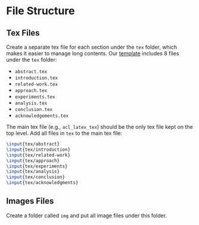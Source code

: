 # File Structure

## Tex Files

Create a separate tex file for each section under the `tex` folder, which makes it easier to manage long contents.
Our [template](https://www.overleaf.com/read/yjnvxcjrgghv) includes 8 files under the `tex` folder:

* `abstract.tex`
* `introduction.tex`
* `related-work.tex`
* `approach.tex`
* `experiments.tex`
* `analysis.tex`
* `conclusion.tex`
* `acknowledgements.tex`

The main tex file (e.g., `acl_latex_tex`) should be the only tex file kept on the top level.
Add all files in `tex` to the main tex file:

```latex
\input{tex/abstract}
\input{tex/introduction}
\input{tex/related-work}
\input{tex/approach}
\input{tex/experiments}
\input{tex/analysis}
\input{tex/conclusion}
\input{tex/acknowledgments}
```

## Images Files

Create a folder called `img` and put all image files under this folder.